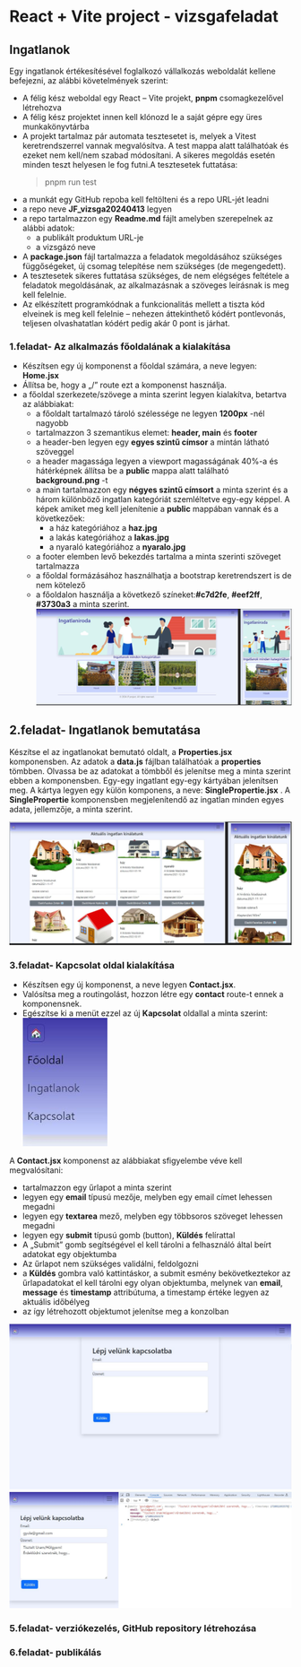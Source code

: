 # React + Vite project - vizsgafeladat

## Ingatlanok

Egy ingatlanok értékesítésével foglalkozó vállalkozás weboldalát kellene befejezni, az alábbi követelmények szerint:

- A félig kész weboldal egy  React – Vite projekt, **pnpm** csomagkezelővel létrehozva
- A félig kész projektet innen kell klónozd le a saját gépre egy üres munkakönyvtárba
- A projekt tartalmaz pár automata tesztesetet is, melyek a Vitest keretrendszerrel vannak megvalósítva. A test mappa alatt találhatóak és ezeket nem kell/nem szabad módosítani.
A sikeres megoldás esetén minden teszt helyesen le fog futni.A tesztesetek futtatása:
    > pnpm run test
- a munkát egy GitHub repoba kell feltölteni és a repo URL-jét leadni
- a repo neve **JF_vizsga20240413** legyen
- a repo tartalmazzon egy **Readme.md** fájlt amelyben szerepelnek az alábbi adatok:
  - a publikált produktum URL-je
  - a vizsgázó neve
- A **package.json** fájl tartalmazza a feladatok megoldásához szükséges függőségeket, új csomag telepítése nem szükséges (de megengedett).
- A tesztesetek sikeres futtatása szükséges, de nem elégséges feltétele a feladatok megoldásának, az alkalmazásnak a szöveges leírásnak is meg kell felelnie.
- Az elkészített programkódnak a funkcionalitás mellett a tiszta kód elveinek is meg kell felelnie – nehezen áttekinthető kódért pontlevonás, teljesen olvashatatlan kódért pedig akár 0 pont is járhat.
  
### 1.feladat- Az alkalmazás főoldalának a kialakítása

- Készítsen egy új komponenst a főoldal számára, a neve legyen: **Home.jsx**
- Állítsa be, hogy a „/” route ezt a komponenst használja.
- a főoldal szerkezete/szövege a minta szerint legyen kialakítva, betartva az alábbiakat:
  - a főoldalt tartalmazó tároló szélessége ne legyen **1200px** -nél nagyobb
  - tartalmazzon 3 szemantikus elemet: **header, main** és **footer**
  - a header-ben legyen egy **egyes szintű címsor** a mintán látható szöveggel
  - a header magassága legyen a viewport magasságának 40%-a és hátérképnek állítsa be a **public** mappa alatt található **background.png** -t
  - a main tartalmazzon egy **négyes szintű címsort** a minta szerint és a három különböző ingatlan kategóriát szemléltetve egy-egy képpel. A képek amiket meg kell jelenítenie a **public** mappában vannak és a következőek:
      - a ház kategóriához a  **haz.jpg**
      - a lakás kategóriához a **lakas.jpg**
      - a nyaraló kategóriához a  **nyaralo.jpg**
  - a footer elemben levő bekezdés tartalma a minta szerinti szöveget tartalmazza
  - a főoldal formázásához használhatja a bootstrap keretrendszert is de nem kötelező
  - a főoldalon használja a következő színeket:**#c7d2fe**, **#eef2ff**, **#3730a3** a minta szerint.
  ![minta](./src/assets/home_minta.jpg)

## 2.feladat- Ingatlanok bemutatása

Készítse el az ingatlanokat bemutató oldalt, a **Properties.jsx** komponensben.
Az adatok a **data.js** fájlban találhatóak a **properties** tömbben.
Olvassa be az adatokat a tömbből és jelenítse meg a minta szerint ebben a komponensben.
Egy-egy ingatlant egy-egy kártyában jelenítsen meg. A kártya legyen egy külön komponens, a neve: **SinglePropertie.jsx** .
A **SinglePropertie** komponensben megjelenítendő az ingatlan minden egyes adata, jellemzője, a minta szerint.

![properties](src/assets/properties_minta.jpg)


### 3.feladat- Kapcsolat oldal kialakítása

- Készítsen egy új komponenst, a neve legyen **Contact.jsx**.
- Valósítsa meg a routingolást, hozzon létre egy **contact** route-t ennek a komponensnek.
- Egészítse ki a menüt ezzel az új **Kapcsolat** oldallal a minta szerint:
![menü](src/assets/navbar.jpg)

A **Contact.jsx** komponenst az alábbiakat sfigyelembe véve kell megvalósítani:

- tartalmazzon egy űrlapot a minta szerint
- legyen egy  **email** típusú mezője, melyben egy email címet lehessen megadni
- legyen egy **textarea** mező, melyben egy többsoros szöveget lehessen megadni
- legyen egy **submit** típusú gomb (button), **Küldés** felírattal
- A „Submit” gomb segítségével el kell tárolni a felhasználó által beírt adatokat egy objektumba
- Az űrlapot nem szükséges validálni, feldolgozni
- a **Küldés** gombra való kattintáskor, a submit esmény bekövetkeztekor az űrlapadatokat el kell tárolni egy olyan objektumba,  melynek van  **email**, **message** és **timestamp** attribútuma, a timestamp értéke legyen az aktuális időbélyeg
- az így létrehozott objektumot jelenítse meg a konzolban

![form](src/assets/contact.jpg)
![form](src/assets/contact2.jpg)


### 5.feladat- verziókezelés, GitHub repository létrehozása

### 6.feladat- publikálás

